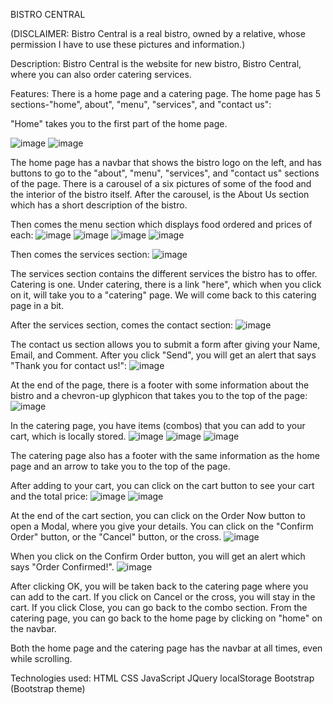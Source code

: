 BISTRO CENTRAL

(DISCLAIMER: Bistro Central is a real bistro, owned by a relative, whose permission I have to use these pictures and information.)

Description: Bistro Central is the website for new bistro, Bistro Central, where you can also order catering services.

Features:
There is a home page and a catering page.
The home page has 5 sections-"home", about", "menu", "services", and "contact us":

"Home" takes you to the first part of the home page.

![image](https://user-images.githubusercontent.com/43327790/47950887-88955d00-df83-11e8-84de-f615afa2011b.png)
![image](https://user-images.githubusercontent.com/43327790/47950907-ce522580-df83-11e8-92df-be47794dbbeb.png)
 
The home page has a navbar that shows the bistro logo on the left, and has buttons to go to the "about", "menu", "services", and "contact us" sections of the page.
There is a carousel of a six pictures of some of the food and the interior of the bistro itself.
After the carousel, is the About Us section which has a short description of the bistro. 

Then comes the menu section which displays food ordered and prices of each:
![image](https://user-images.githubusercontent.com/43327790/47950974-bdee7a80-df84-11e8-8c6c-2c4589e85c76.png)
![image](https://user-images.githubusercontent.com/43327790/47950985-dd85a300-df84-11e8-8691-9f13441d16bb.png)
![image](https://user-images.githubusercontent.com/43327790/47950998-fb530800-df84-11e8-8671-5d9b9e913615.png)
![image](https://user-images.githubusercontent.com/43327790/47951008-158ce600-df85-11e8-977e-8f1482eb26c2.png)

Then comes the services section:
![image](https://user-images.githubusercontent.com/43327790/47951024-4a00a200-df85-11e8-9bea-8209068191a2.png)

The services section contains the different services the bistro has to offer. Catering is one. Under catering, there is a link "here", which when you click on it, will take you to a "catering" page. We will come back to this catering page in a bit.

After the services section, comes the contact section:
![image](https://user-images.githubusercontent.com/43327790/47951071-e034c800-df85-11e8-9b2e-dd09c15444fd.png)

The contact us section allows you to submit a form after giving your Name, Email, and Comment. After you click "Send", you will get an alert that says "Thank you for contact us!":
![image](https://user-images.githubusercontent.com/43327790/47951104-520d1180-df86-11e8-941c-b9c68b14c542.png)

At the end of the page, there is a footer with some information about the bistro and a chevron-up glyphicon that takes you to the top of the page:
![image](https://user-images.githubusercontent.com/43327790/47951147-e5464700-df86-11e8-9540-76e0f5cf92c2.png)


In the catering page, you have items (combos) that you can add to your cart, which is locally stored.
![image](https://user-images.githubusercontent.com/43327790/47952204-d31fd500-df95-11e8-9c30-0c395b7d5a13.png)
![image](https://user-images.githubusercontent.com/43327790/47952220-04000a00-df96-11e8-8892-3fa6db90c167.png)
![image](https://user-images.githubusercontent.com/43327790/47952225-23973280-df96-11e8-8486-bac6ba58782a.png)

The catering page also has a footer with the same information as the home page and an arrow to take you to the top of the page. 

After adding to your cart, you can click on the cart button to see your cart and the total price:
![image](https://user-images.githubusercontent.com/43327790/47952245-6eb14580-df96-11e8-88b0-34f59429f635.png)
![image](https://user-images.githubusercontent.com/43327790/47952248-85579c80-df96-11e8-830d-64d325187d5e.png)

At the end of the cart section, you can click on the Order Now button to open a Modal, where you give your details. You can click on the "Confirm Order" button, or the "Cancel" button, or the cross.
![image](https://user-images.githubusercontent.com/43327790/47952262-b1731d80-df96-11e8-8562-629c6f159090.png)

When you click on the Confirm Order button, you will get an alert which says "Order Confirmed!".
![image](https://user-images.githubusercontent.com/43327790/47955432-417a8c80-dfc2-11e8-9991-653bf768fca1.png)

After clicking OK, you will be taken back to the catering page where you can add to the cart. If you click on Cancel or the cross, you will stay in the cart. If you click Close, you can go back to the combo section.
From the catering page, you can go back to the home page by clicking on "home" on the navbar.

Both the home page and the catering page has the navbar at all times, even while scrolling.

Technologies used:
HTML
CSS
JavaScript
JQuery
localStorage
Bootstrap (Bootstrap theme)
